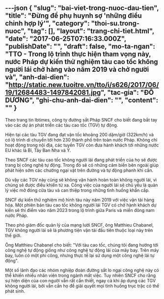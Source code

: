 ---json
{
    "slug": "bai-viet-trong-nuoc-dau-tien",
    "title": "Đừng để phụ huynh sợ 'những điều chỉnh hợp lý'",
    "category": "thoi-su.trong-nuoc",
    "tag": [],
    "layout": "trang-chi-tiet.html",
    "date": "2017-06-25T07:16:33.000Z",
    "publishDate": "",
    "draft": false,
    "mo-ta-ngan": "TTO - Trong lộ trình thực hiện tham vọng này, nước Pháp dự kiến thử nghiệm tàu cao tốc không người lái chở hàng vào năm 2019 và chở người và",
    "anh-dai-dien": "http://static.new.tuoitre.vn/tto/i/s626/2017/06/19/12684483-1497842081.jpg",
    "tac-gia": "ĐỖ DƯƠNG",
    "ghi-chu-anh-dai-dien": "",
    "__content__": ""
}
---
<p>Theo trang tin Ibtimes, c&ocirc;ng ty đường sắt Ph&aacute;p SNCF cho biết đang bắt tay v&agrave;o c&aacute;c dự &aacute;n ph&aacute;t triển c&aacute;c t&agrave;u cao tốc (TGV) tự động.</p>

<p>Hiện tại c&aacute;c t&agrave;u TGV đang đạt vận tốc khoảng 200 dặm/giờ (322km/h) v&agrave; c&oacute; lộ tr&igrave;nh di chuyển tới hơn 230 th&agrave;nh phố tr&ecirc;n to&agrave;n nước Ph&aacute;p. Kh&ocirc;ng chỉ hoạt động trong nội địa, c&aacute;c tuyến TGV c&ograve;n đưa h&agrave;nh kh&aacute;ch tới những nước EU kh&aacute;c l&agrave; Bỉ, T&acirc;y Ban Nha v&agrave; &Yacute;.</p>

<p>Theo SNCF c&aacute;c t&agrave;u cao tốc kh&ocirc;ng người l&aacute;i đang ph&aacute;t triển của họ sẽ được trang bị c&ocirc;ng nghệ tự động. Trong đ&oacute; sẽ c&oacute; những cảm biến b&ecirc;n ngo&agrave;i gi&uacute;p ph&aacute;t hiện sớm c&aacute;c chướng ngại vật tr&ecirc;n đường v&agrave; tự động phanh khi cần.</p>

<p>D&ugrave; vậy c&aacute;c TGV n&agrave;y cũng sẽ kh&ocirc;ng vận h&agrave;nh ho&agrave;n to&agrave;n kh&ocirc;ng người l&aacute;i, v&igrave; ch&uacute;ng sẽ được điều khiển từ xa. C&ocirc;ng việc của người l&aacute;i sẽ chủ yếu l&agrave; quản l&yacute; việc mở đ&oacute;ng cửa t&agrave;u v&agrave; can thiệp trong những t&igrave;nh huống khẩn cấp.</p>

<p>SNCF dự kiến thử nghiệm m&ocirc; h&igrave;nh t&agrave;u n&agrave;y năm 2019 với việc vận tải h&agrave;ng h&oacute;a. Một phi&ecirc;n bản t&agrave;u cao tốc kh&ocirc;ng người l&aacute;i TGV c&oacute; chở h&agrave;nh kh&aacute;ch dự kiến sẽ th&iacute; điểm v&agrave;o năm 2023 trong lộ tr&igrave;nh giữa Paris v&agrave; miền đ&ocirc;ng nam nước Ph&aacute;p.</p>

<p>Theo ph&oacute; gi&aacute;m đốc quản l&yacute; của mạng lưới SNCF, &ocirc;ng Matthieu Chabanel, TGV kh&ocirc;ng người l&aacute;i sẽ l&agrave; phương tiện vận tải đầu ti&ecirc;n thuộc loại n&agrave;y tr&ecirc;n thế giới.</p>

<p>&Ocirc;ng Matthieu Chabanel cho biết: &quot;Với t&agrave;u cao tốc, ch&uacute;ng t&ocirc;i đang hướng tới c&ocirc;ng nghệ tự động giống như c&ocirc;ng nghệ tự động l&aacute;i của m&aacute;y bay. Tr&ecirc;n m&aacute;y bay, lu&ocirc;n c&oacute; một phi c&ocirc;ng, nhưng thực tế lại sử dụng một c&ocirc;ng nghệ l&aacute;i tự động&quot;.</p>

<p>Một số l&atilde;nh đạo c&aacute;c nh&oacute;m nghiệp đo&agrave;n đường sắt lo ngại c&ocirc;ng nghệ n&agrave;y c&oacute; thể khiến nhiều nh&acirc;n vi&ecirc;n trong ng&agrave;nh mất việc. Tuy nhi&ecirc;n SNCF cho rằng sự hiện diện của con người vẫn rất cần thiết, ngay cả khi &aacute;p dụng c&aacute;c TGV kh&ocirc;ng người l&aacute;i, bởi vẫn cần họ để giải quyết mọi t&igrave;nh huống trục trặc c&oacute; thể ph&aacute;t sinh.</p>
